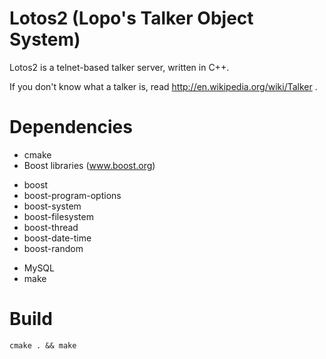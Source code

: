 Lotos2 (Lopo's Talker Object System)
====================================

Lotos2 is a telnet-based talker server, written in C++.

If you don't know what a talker is, read http://en.wikipedia.org/wiki/Talker .


Dependencies
============

* cmake
* Boost libraries (www.boost.org)
 - boost
 - boost-program-options
 - boost-system
 - boost-filesystem
 - boost-thread
 - boost-date-time
 - boost-random
* MySQL
* make


Build
=====

	cmake . && make
